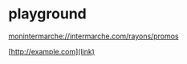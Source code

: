 # playground

[monintermarche://intermarche.com/rayons/promos](monintermarche://intermarche.com/rayons/promos)

[id]: <http://example.com/>  "Optional Title Here"
[http://example.com](link)
